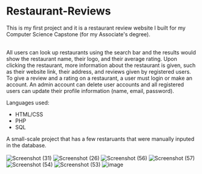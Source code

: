 # Restaurant-Reviews
This is my first project and it is a restaurant review website I built for my Computer Science Capstone (for my Associate's degree). <br><br>

All users can look up restaurants using the search bar and the results would show the restaurant name, their logo, and their average rating. 
Upon clicking the restaurant, more information about the restaurant is given, such as their website link, their address, and reviews given by registered users. 
To give a review and a rating on a restaurant, a user must login or make an account. An admin account can delete user accounts and all registered users can update their profile information (name, email, password).

Languages used:
- HTML/CSS
- PHP
- SQL

A small-scale project that has a few restaruants that were manually inputed in the database. <br><br>
![Screenshot (31)](https://user-images.githubusercontent.com/101820668/167918737-2d2ac5d5-6517-47ea-9f51-842828867a47.png)
![Screenshot (26)](https://user-images.githubusercontent.com/101820668/167918866-736d0a98-adc5-489b-8141-5d988dbdc7c0.png)
![Screenshot (56)](https://user-images.githubusercontent.com/101820668/167920060-dfe3e205-d016-4434-981d-60d0166fc341.png)
![Screenshot (57)](https://user-images.githubusercontent.com/101820668/167920170-d9d26bab-1d2f-42c4-b50f-a806d621ddc0.png)
![Screenshot (54)](https://user-images.githubusercontent.com/101820668/167919128-22f0005a-0c53-47c8-9cd0-5d290b8b53f3.png)
![Screenshot (53)](https://user-images.githubusercontent.com/101820668/167919272-5aee90b7-452a-47ab-bd43-44c1e75713c4.png)
![image](https://user-images.githubusercontent.com/101820668/167920938-ff500cfe-5863-4309-89fd-c14864e96d2d.png)
